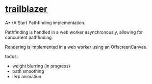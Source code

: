 # [trailblazer](https://kairuz.github.io/trailblazer)


A* (A Star) Pathfinding implementation.

Pathfinding is handled in a web worker asynchronously, allowing for concurrent pathfinding.

Rendering is implemented in a web worker using an OffscreenCanvas.

todos:
- weight blurring (in progress)
- path smoothing
- lerp animation
